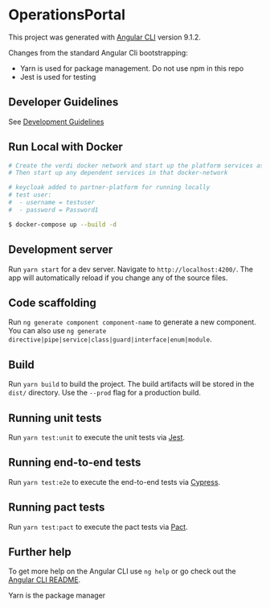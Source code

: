 # OperationsPortal

This project was generated with [Angular CLI](https://github.com/angular/angular-cli) version 9.1.2.

Changes from the standard Angular Cli bootstrapping:

- Yarn is used for package management. Do not use npm in this repo
- Jest is used for testing

## Developer Guidelines

See [Development Guidelines](DEV.md)

## Run Local with Docker

```bash
# Create the verdi docker network and start up the platform services as per the 'partner-platform' repo README.
# Then start up any dependent services in that docker-network

# keycloak added to partner-platform for running locally
# test user:
#  - username = testuser
#  - password = Password1

$ docker-compose up --build -d
```

## Development server

Run `yarn start` for a dev server. Navigate to `http://localhost:4200/`. The app will automatically reload if you change any of the source files.

## Code scaffolding

Run `ng generate component component-name` to generate a new component. You can also use `ng generate directive|pipe|service|class|guard|interface|enum|module`.

## Build

Run `yarn build` to build the project. The build artifacts will be stored in the `dist/` directory. Use the `--prod` flag for a production build.

## Running unit tests

Run `yarn test:unit` to execute the unit tests via [Jest](https://jestjs.io/).

## Running end-to-end tests

Run `yarn test:e2e` to execute the end-to-end tests via [Cypress](https://www.cypress.io/).

## Running pact tests

Run `yarn test:pact` to execute the pact tests via [Pact](https://github.com/pact-foundation/pact-js).

## Further help

To get more help on the Angular CLI use `ng help` or go check out the [Angular CLI README](https://github.com/angular/angular-cli/blob/master/README.md).

Yarn is the package manager
